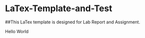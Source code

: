 
# LaTex-Template-and-Test

##This LaTex template is designed for Lab Report and Assignment.


Hello World



